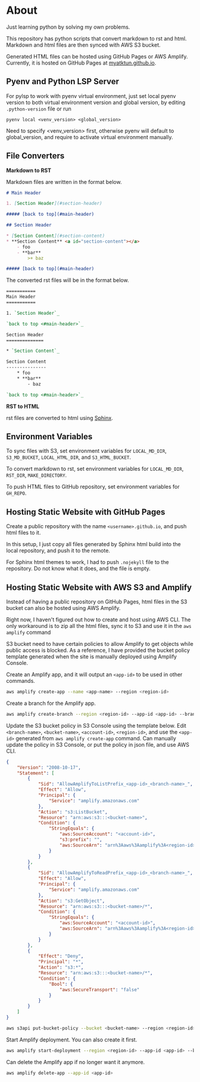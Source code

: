 # About

Just learning python by solving my own problems.

This repository has python scripts that convert markdown to rst and html. Markdown and html
files are then synced with AWS S3 bucket.

Generated HTML files can be hosted using GitHub Pages or AWS Amplify. Currently, it is hosted
on GitHub Pages at [myatktun.github.io](https://myatktun.github.io).

## Pyenv and Python LSP Server

For pylsp to work with pyenv virtual environment, just set local pyenv version to both virtual
environment version and global version, by editing `.python-version` file or run

```
pyenv local <venv_version> <global_version>
```

Need to specify <venv_version> first, otherwise pyenv will default to global_version, and
require to activate virtual environment manually.

## File Converters

**Markdown to RST**

Markdown files are written in the format below.

```md
# Main Header

1. [Section Header](#section-header)

##### [back to top](#main-header)

## Section Header

* [Section Content](#section-content)
* **Section Content** <a id="section-content"></a>
    - foo
    - **bar**
        >+ baz

##### [back to top](#main-header)
```

The converted rst files will be in the format below.

```rst
===========
Main Header
===========

1. `Section Header`_

`back to top <#main-header>`_

Section Header
==============

* `Section Content`_

Section Content
---------------
    * foo
    * **bar**
        - baz

`back to top <#main-header>`_
```

**RST to HTML**

rst files are converted to html using [Sphinx](https://www.sphinx-doc.org/en/master/).

## Environment Variables

To sync files with S3, set environment variables for `LOCAL_MD_DIR`, `S3_MD_BUCKET`,
`LOCAL_HTML_DIR`, and `S3_HTML_BUCKET`.

To convert markdown to rst, set environment variables for `LOCAL_MD_DIR`, `RST_DIR`,
`MAKE_DIRECTORY`.

To push HTML files to GitHub repository, set environment variables for `GH_REPO`.

## Hosting Static Website with GitHub Pages

Create a public repository with the name `<username>.github.io`, and push html files to it.

In this setup, I just copy all files generated by Sphinx html build into the local repository,
and push it to the remote.

For Sphinx html themes to work, I had to push `.nojekyll` file to the repository. Do not know
what it does, and the file is empty.

## Hosting Static Website with AWS S3 and Amplify

Instead of having a public repository on GitHub Pages, html files in the S3 bucket can also be
hosted using AWS Amplify.

Right now, I haven't figured out how to create and host using AWS CLI. The only workaround is
to zip all the html files, sync it to S3 and use it in the `aws amplify` command

S3 bucket need to have certain policies to allow Amplify to get objects while public access is
blocked. As a reference, I have provided the bucket policy template generated when the site is
manually deployed using Amplify Console.

Create an Amplify app, and it will output an `<app-id>` to be used in other commands.

```sh
aws amplify create-app --name <app-name> --region <region-id>
```

Create a branch for the Amplify app.

```sh
aws amplify create-branch --region <region-id> --app-id <app-id> --branch-name <branch-name>
```

Update the S3 bucket policy in S3 Console using the template below. Edit `<branch-name>`,
`<bucket-name>`, `<account-id>`, `<region-id>`, and use the `<app-id>` generated from
`aws amplify create-app` command. Can manually update the policy in S3 Console, or put the
policy in json file, and use AWS CLI.

```json
{
    "Version": "2008-10-17",
    "Statement": [
        {
            "Sid": "AllowAmplifyToListPrefix_<app-id>_<branch-name>_",
            "Effect": "Allow",
            "Principal": {
                "Service": "amplify.amazonaws.com"
            },
            "Action": "s3:ListBucket",
            "Resource": "arn:aws:s3:::<bucket-name>",
            "Condition": {
                "StringEquals": {
                    "aws:SourceAccount": "<account-id>",
                    "s3:prefix": "",
                    "aws:SourceArn": "arn%3Aaws%3Aamplify%3A<region-id>%3A<account-id>%3Aapps%2F<app-id>%2Fbranches%2F<branch-name>"
                }
            }
        },
        {
            "Sid": "AllowAmplifyToReadPrefix_<app-id>_<branch-name>_",
            "Effect": "Allow",
            "Principal": {
                "Service": "amplify.amazonaws.com"
            },
            "Action": "s3:GetObject",
            "Resource": "arn:aws:s3:::<bucket-name>/*",
            "Condition": {
                "StringEquals": {
                    "aws:SourceAccount": "<account-id>",
                    "aws:SourceArn": "arn%3Aaws%3Aamplify%3A<region-id>%3A<account-id>%3Aapps%2F<app-id>%2Fbranches%2F<branch-name>"
                }
            }
        },
        {
            "Effect": "Deny",
            "Principal": "*",
            "Action": "s3:*",
            "Resource": "arn:aws:s3:::<bucket-name>/*",
            "Condition": {
                "Bool": {
                    "aws:SecureTransport": "false"
                }
            }
        }
    ]
}
```

```sh
aws s3api put-bucket-policy --bucket <bucket-name> --region <region-id> --policy file://<file-name>.json
```

Start Amplify deployment. You can also create it first.

```sh
aws amplify start-deployment --region <region-id> --app-id <app-id> --branch-name <branch-name> --source-url s3://<bucket-name>/<zip-file>
```

Can delete the Amplify app if no longer want it anymore.

```sh
aws amplify delete-app --app-id <app-id>
```
